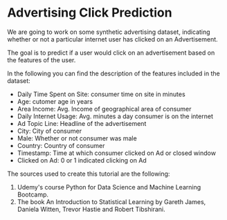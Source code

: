 # Advertising Click Prediction

We are going to work on some synthetic advertising dataset, indicating whether or not a particular internet user has clicked on an Advertisement.

The goal is to predict if a user would click on an advertisement based on the features of the user.

In the following you can find the description of the features included in the dataset:

* Daily Time Spent on Site: consumer time on site in minutes
* Age: cutomer age in years
* Area Income: Avg. Income of geographical area of consumer
* Daily Internet Usage: Avg. minutes a day consumer is on the internet
* Ad Topic Line: Headline of the advertisement
* City: City of consumer
* Male: Whether or not consumer was male
* Country: Country of consumer
* Timestamp: Time at which consumer clicked on Ad or closed window
* Clicked on Ad: 0 or 1 indicated clicking on Ad

The sources used to create this tutorial are the following:

1.    Udemy's course Python for Data Science and Machine Learning Bootcamp.
2.    The book An Introduction to Statistical Learning by Gareth James, Daniela Witten, Trevor Hastie and Robert Tibshirani.
